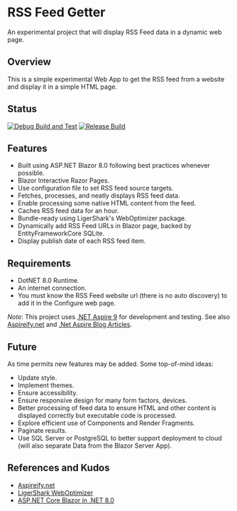 # RSS Feed Getter

An experimental project that will display RSS Feed data in a dynamic web page.

## Overview

This is a simple experimental Web App to get the RSS feed from a website and display it in a simple HTML page.

## Status

[![Debug Build and Test](https://github.com/nojronatron/ExploreRssFeed/actions/workflows/test.yml/badge.svg)](https://github.com/nojronatron/ExploreRssFeed/actions/workflows/test.yml)
[![Release Build](https://github.com/nojronatron/ExploreRssFeed/actions/workflows/build.yml/badge.svg)](https://github.com/nojronatron/ExploreRssFeed/actions/workflows/build.yml)

## Features

- Built using ASP.NET Blazor 8.0 following best practices whenever possible.
- Blazor Interactive Razor Pages.
- Use configuration file to set RSS feed source targets.
- Fetches, processes, and neatly displays RSS feed data.
- Enable processing some native HTML content from the feed.
- Caches RSS feed data for an hour.
- Bundle-ready using LigerShark's WebOptimizer package.
- Dynamically add RSS Feed URLs in Blazor page, backed by EntityFrameworkCore SQLite.
- Display publish date of each RSS feed item.

## Requirements

- DotNET 8.0 Runtime.
- An internet connection.
- You must know the RSS Feed website url (there is no auto discovery) to add it in the Configure web page.

_Note_: This project uses [.NET Aspire 9](https://learn.microsoft.com/en-us/dotnet/aspire/get-started/aspire-overview) for development and testing. See also [Aspireify.net](https://aspireify.net/) and [.Net Aspire Blog Articles](https://devblogs.microsoft.com/dotnet/category/dotnet-aspire/).

## Future

As time permits new features may be added. Some top-of-mind ideas:

- Update style.
- Implement themes.
- Ensure accessibility.
- Ensure responsive design for many form factors, devices.
- Better processing of feed data to ensure HTML and other content is displayed correctly but executable code is processed.
- Explore efficient use of Components and Render Fragments.
- Paginate results.
- Use SQL Server or PostgreSQL to better support deployment to cloud (will also separate Data from the Blazor Server App).

## References and Kudos

- [Aspireify.net](https://aspireify.net/)
- [LigerShark WebOptimizer](https://github.com/ligershark/WebOptimizer)
- [ASP.NET Core Blazor in .NET 8.0](https://learn.microsoft.com/en-us/aspnet/core/blazor/?view=aspnetcore-8.0)
